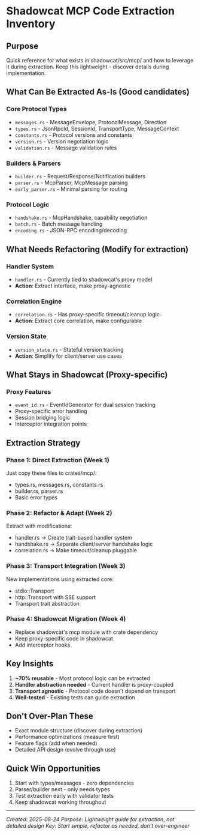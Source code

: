 # Shadowcat MCP Code Extraction Inventory

## Purpose
Quick reference for what exists in shadowcat/src/mcp/ and how to leverage it during extraction. Keep this lightweight - discover details during implementation.

## What Can Be Extracted As-Is (Good candidates)

### Core Protocol Types
- `messages.rs` - MessageEnvelope, ProtocolMessage, Direction
- `types.rs` - JsonRpcId, SessionId, TransportType, MessageContext
- `constants.rs` - Protocol versions and constants
- `version.rs` - Version negotiation logic
- `validation.rs` - Message validation rules

### Builders & Parsers
- `builder.rs` - Request/Response/Notification builders
- `parser.rs` - McpParser, McpMessage parsing
- `early_parser.rs` - Minimal parsing for routing

### Protocol Logic
- `handshake.rs` - McpHandshake, capability negotiation
- `batch.rs` - Batch message handling
- `encoding.rs` - JSON-RPC encoding/decoding

## What Needs Refactoring (Modify for extraction)

### Handler System
- `handler.rs` - Currently tied to shadowcat's proxy model
- **Action**: Extract interface, make proxy-agnostic

### Correlation Engine  
- `correlation.rs` - Has proxy-specific timeout/cleanup logic
- **Action**: Extract core correlation, make configurable

### Version State
- `version_state.rs` - Stateful version tracking
- **Action**: Simplify for client/server use cases

## What Stays in Shadowcat (Proxy-specific)

### Proxy Features
- `event_id.rs` - EventIdGenerator for dual session tracking
- Proxy-specific error handling
- Session bridging logic
- Interceptor integration points

## Extraction Strategy

### Phase 1: Direct Extraction (Week 1)
Just copy these files to crates/mcp/:
- types.rs, messages.rs, constants.rs
- builder.rs, parser.rs
- Basic error types

### Phase 2: Refactor & Adapt (Week 2)
Extract with modifications:
- handler.rs → Create trait-based handler system
- handshake.rs → Separate client/server handshake logic
- correlation.rs → Make timeout/cleanup pluggable

### Phase 3: Transport Integration (Week 3)
New implementations using extracted core:
- stdio::Transport
- http::Transport with SSE support
- Transport trait abstraction

### Phase 4: Shadowcat Migration (Week 4)
- Replace shadowcat's mcp module with crate dependency
- Keep proxy-specific code in shadowcat
- Add interceptor hooks

## Key Insights

1. **~70% reusable** - Most protocol logic can be extracted
2. **Handler abstraction needed** - Current handler is proxy-coupled
3. **Transport agnostic** - Protocol code doesn't depend on transport
4. **Well-tested** - Existing tests can guide extraction

## Don't Over-Plan These
- Exact module structure (discover during extraction)
- Performance optimizations (measure first)
- Feature flags (add when needed)
- Detailed API design (evolve through use)

## Quick Win Opportunities
1. Start with types/messages - zero dependencies
2. Parser/builder next - only needs types
3. Test extraction early with validator tests
4. Keep shadowcat working throughout

---

*Created: 2025-08-24*
*Purpose: Lightweight guide for extraction, not detailed design*
*Key: Start simple, refactor as needed, don't over-engineer*